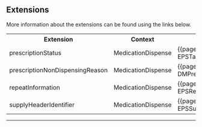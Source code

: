 ## Extensions

More information about the extensions can be found using the links below.

<table class="assets" title="Extensions list">
<tr>
<th class="width20">Extension</th>
<th class="width20">Context</th>
<th class="width30">Link</th>
<th class="width30">Comment</th>
</tr>
<tr>
<td>prescriptionStatus</td>
<td>MedicationDispense</td>
<td>{{pagelink:Extension-England-EPSTaskBusinessStatus}}</td>
<td></td>
</tr>
<tr>
<td>prescriptionNonDispensingReason</td>
<td>MedicationDispense</td>
<td>{{pagelink:Extension-England-DMPrescriptionNonDispensingReason}}</td>
<td></td>
</tr>
<tr>
<td>repeatInformation</td>
<td>MedicationDispense</td>
<td>{{pagelink:Extension-England-EPSRepeatInformation}}</td>
<td></td>
</tr>
<tr>
<td>supplyHeaderIdentifier</td>
<td>MedicationDispense</td>
<td>{{pagelink:Extension-England-EPSSupplyHeaderIdentifier}}</td>
<td></td>
</tr>
</table>

---